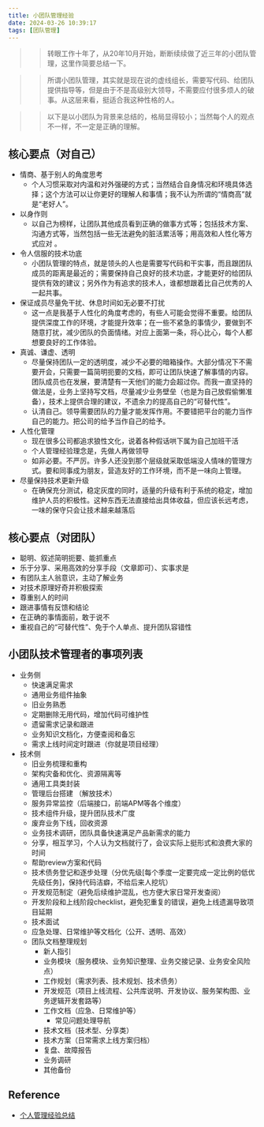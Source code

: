 ```yaml
---
title: 小团队管理经验
date: 2024-03-26 10:39:17
tags: [团队管理]
---
```


>> 转眼工作十年了，从20年10月开始，断断续续做了近三年的小团队管理，这里作简要总结一下。

>> 所谓小团队管理，其实就是现在说的虚线组长，需要写代码、给团队提供指导等，但是由于不是高级别大领导，不需要应付很多烦人的破事。从这层来看，挺适合我这种性格的人。

>> 以下是以小团队为背景来总结的，格局显得较小；当然每个人的观点不一样，不一定是正确的理解。

## 核心要点（对自己）
+ 情商、基于别人的角度思考
    - 个人习惯采取对内温和对外强硬的方式；当然结合自身情况和环境具体选择；这个方法可以让你更好的理解人和事情；我不认为所谓的“情商高”就是“老好人”。
+ 以身作则
    - 以自己为榜样，让团队其他成员看到正确的做事方式等；包括技术方案、沟通方式等，当然包括一些无法避免的脏活累活等；用高效和人性化等方式应对 。
+ 令人信服的技术功底
    - 小团队管理的特点，就是领头的人也是需要写代码和干实事，而且跟团队成员的距离是最近的；需要保持自己良好的技术功底，才能更好的给团队提供有效的建议；另外作为有追求的技术人，谁都想跟着比自己优秀的人一起共事。
+ 保证成员尽量免干扰、休息时间如无必要不打扰
    - 这一点是我基于人性化的角度考虑的，有些人可能会觉得不重要。给团队提供深度工作的环境，才能提升效率；在一些不紧急的事情少，要做到不随意打扰，减少团队的负面情绪。对应上面第一条，将心比心，每个人都想要良好的工作体验。
+ 真诚、谦虚、透明
    - 尽量保持团队一定的透明度，减少不必要的暗箱操作。大部分情况下不需要开会，只需要一篇简明扼要的文档，即可让团队快速了解事情的内容。团队成员也在发展，要清楚有一天他们的能力会超过你。而我一直坚持的做法是，业务上坚持写文档，尽量减少业务壁垒（也是为自己放假偷懒准备），技术上提供合理的建议，不遗余力的提高自己的“可替代性”。
    - 认清自己。领导需要团队的力量才能发挥作用。不要错把平台的能力当作自己的能力。把公司的给予当作自己的给予。
+ 人性化管理
    - 现在很多公司都追求狼性文化，说着各种假话哄下属为自己加班干活
    - 个人管理经验理念是，先做人再做领导
    - 如非必要。不严厉。许多人还没到那个层级就采取低端没人情味的管理方式。要和同事成为朋友，营造友好的工作环境，而不是一味向上管理。
+ 尽量保持技术更新升级
    - 在确保充分测试，稳定灰度的同时，适量的升级有利于系统的稳定，增加维护人员的积极性。这种东西无法直接给出具体收益，但应该长远考虑，一味的保守只会让技术越来越落后



## 核心要点（对团队）
+ 聪明、叙述简明扼要、能抓重点
+ 乐于分享、采用高效的分享手段（文章即可）、实事求是
+ 有团队主人翁意识，主动了解业务
+ 对技术原理好奇并积极探索
+ 尊重别人的时间
+ 跟进事情有反馈和结论
+ 在正确的事情面前，敢于说不
+ 重视自己的“可替代性”、免于个人单点、提升团队容错性


## 小团队技术管理者的事项列表
+ 业务侧
  - 快速满足需求
  - 通用业务组件抽象
  - 旧业务熟悉
  - 定期删除无用代码，增加代码可维护性
  - 遗留需求记录和跟进
  - 业务知识文档化，方便查阅和备忘
  - 需求上线时间定时跟进（你就是项目经理）
+ 技术侧
  - 旧业务梳理和重构
  - 架构灾备和优化、资源隔离等
  - 通用工具类封装
  - 管理后台搭建 （解放技术）
  - 服务异常监控（后端接口，前端APM等各个维度）
  - 技术组件升级，提升团队技术广度
  - 废弃业务下线，回收资源
  - 业务技术调研，团队具备快速满足产品新需求的能力
  - 分享，相互学习，个人认为文档就行了，会议实际上挺形式和浪费大家的时间
  - 帮助review方案和代码
  - 技术债务登记和逐步处理（分优先级[每个季度一定要完成一定比例的低优先级任务]，保持代码洁癖，不给后来人挖坑）
  - 开发规范制定（避免后续维护混乱，也方便大家日常开发查阅）
  - 开发阶段和上线阶段checklist，避免犯重复的错误，避免上线遗漏导致项目延期
  - 技术面试
  - 应急处理、日常维护等文档化（公开、透明、高效）
  - 团队文档整理规划
    - 新人指引
    - 业务模块（服务模块、业务知识整理、业务交接记录、业务安全风险点）
    - 工作规划（需求列表、技术规划、技术债务）
    - 开发规范（项目上线流程、公共库说明、开发协议、服务架构图、业务逻辑开发套路等）
    - 工作文档（应急、日常维护等）
        - 常见问题处理导航
    - 技术文档（技术型、分享类）
    - 技术方案（日常需求上线方案归档）
    - 复盘、故障报告
    - 业务调研
    - 其他备份


## Reference
+ [个人管理经验总结](https://kingson4wu.github.io/2021/08/13/20210813-ge-ren-guan-li-jing-yan-zong-jie/)
